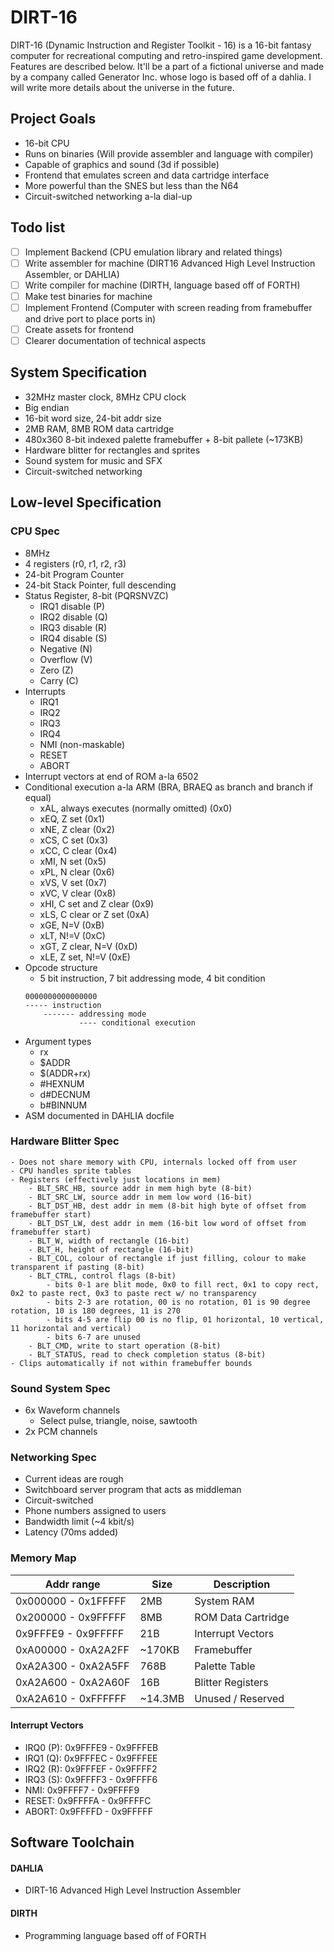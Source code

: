 # DIRT-16
DIRT-16 (Dynamic Instruction and Register Toolkit - 16) is a 16-bit fantasy computer for recreational computing and retro-inspired game development. Features are described below.
It'll be a part of a fictional universe and made by a company called Generator Inc. whose logo is based off of a dahlia. I will write more details about the universe in the future. 

## Project Goals
- 16-bit CPU
- Runs on binaries (Will provide assembler and language with compiler)
- Capable of graphics and sound (3d if possible)
- Frontend that emulates screen and data cartridge interface
- More powerful than the SNES but less than the N64
- Circuit-switched networking a-la dial-up

## Todo list
- [ ] Implement Backend (CPU emulation library and related things)
- [ ] Write assembler for machine (DIRT16 Advanced High Level Instruction Assembler, or DAHLIA)
- [ ] Write compiler for machine (DIRTH, language based off of FORTH)
- [ ] Make test binaries for machine
- [ ] Implement Frontend (Computer with screen reading from framebuffer and drive port to place ports in)
- [ ] Create assets for frontend
- [ ] Clearer documentation of technical aspects

## System Specification
- 32MHz master clock, 8MHz CPU clock
- Big endian
- 16-bit word size, 24-bit addr size
- 2MB RAM, 8MB ROM data cartridge
- 480x360 8-bit indexed palette framebuffer + 8-bit pallete (~173KB)
- Hardware blitter for rectangles and sprites
- Sound system for music and SFX
- Circuit-switched networking

## Low-level Specification

### CPU Spec
- 8MHz
- 4 registers (r0, r1, r2, r3)
- 24-bit Program Counter
- 24-bit Stack Pointer, full descending
- Status Register, 8-bit (PQRSNVZC)
    - IRQ1 disable (P)
    - IRQ2 disable (Q)
    - IRQ3 disable (R)
    - IRQ4 disable (S)
    - Negative (N)
    - Overflow (V)
    - Zero (Z)
    - Carry (C)
- Interrupts
    - IRQ1
    - IRQ2
    - IRQ3
    - IRQ4
    - NMI (non-maskable)
    - RESET
    - ABORT
- Interrupt vectors at end of ROM a-la 6502
- Conditional execution a-la ARM (BRA, BRAEQ as branch and branch if equal)
    - xAL, always executes (normally omitted) (0x0)
    - xEQ, Z set (0x1)
    - xNE, Z clear (0x2)
    - xCS, C set (0x3)
    - xCC, C clear (0x4)
    - xMI, N set (0x5)
    - xPL, N clear (0x6)
    - xVS, V set (0x7)
    - xVC, V clear (0x8)
    - xHI, C set and Z clear (0x9)
    - xLS, C clear or Z set (0xA)
    - xGE, N=V (0xB)
    - xLT, N!=V (0xC)
    - xGT, Z clear, N=V (0xD)
    - xLE, Z set, N!=V (0xE)
- Opcode structure
    - 5 bit instruction,  7 bit addressing mode, 4 bit condition
	```
	0000000000000000
	----- instruction
		------- addressing mode
				---- conditional execution
	```
- Argument types
    - rx
    - $ADDR
    - $(ADDR+rx)
    - #HEXNUM
    - d#DECNUM
    - b#BINNUM
- ASM documented in DAHLIA docfile

### Hardware Blitter Spec
    - Does not share memory with CPU, internals locked off from user
    - CPU handles sprite tables
    - Registers (effectively just locations in mem)
        - BLT_SRC_HB, source addr in mem high byte (8-bit)
        - BLT_SRC_LW, source addr in mem low word (16-bit)
        - BLT_DST_HB, dest addr in mem (8-bit high byte of offset from framebuffer start)
        - BLT_DST_LW, dest addr in mem (16-bit low word of offset from framebuffer start)
        - BLT_W, width of rectangle (16-bit)
        - BLT_H, height of rectangle (16-bit)
        - BLT_COL, colour of rectangle if just filling, colour to make transparent if pasting (8-bit)
        - BLT_CTRL, control flags (8-bit)
            - bits 0-1 are blit mode, 0x0 to fill rect, 0x1 to copy rect, 0x2 to paste rect, 0x3 to paste rect w/ no transparency
            - bits 2-3 are rotation, 00 is no rotation, 01 is 90 degree rotation, 10 is 180 degrees, 11 is 270
            - bits 4-5 are flip 00 is no flip, 01 horizontal, 10 vertical, 11 horizontal and vertical)
            - bits 6-7 are unused
        - BLT_CMD, write to start operation (8-bit)
        - BLT_STATUS, read to check completion status (8-bit)
    - Clips automatically if not within framebuffer bounds

### Sound System Spec
- 6x Waveform channels
    - Select pulse, triangle, noise, sawtooth
- 2x PCM channels

### Networking Spec
- Current ideas are rough
- Switchboard server program that acts as middleman
- Circuit-switched
- Phone numbers assigned to users
- Bandwidth limit (~4 kbit/s)
- Latency (70ms added)

### Memory Map
| Addr range          | Size    | Description        |
| ------------------- | ------- | ------------------ |
| 0x000000 - 0x1FFFFF | 2MB     | System RAM         |
| 0x200000 - 0x9FFFFF | 8MB     | ROM Data Cartridge |
| 0x9FFFE9 - 0x9FFFFF | 21B     | Interrupt Vectors  |
| 0xA00000 - 0xA2A2FF | ~170KB  | Framebuffer        |
| 0xA2A300 - 0xA2A5FF | 768B    | Palette Table      |
| 0xA2A600 - 0xA2A60F | 16B     | Blitter Registers  |
| 0xA2A610 - 0xFFFFFF | ~14.3MB | Unused / Reserved  |

#### Interrupt Vectors
- IRQ0 (P): 0x9FFFE9 - 0x9FFFEB
- IRQ1 (Q): 0x9FFFEC - 0x9FFFEE
- IRQ2 (R): 0x9FFFEF - 0x9FFFF2
- IRQ3 (S): 0x9FFFF3 - 0x9FFFF6
- NMI: 0x9FFFF7 - 0x9FFFF9
- RESET: 0x9FFFFA - 0x9FFFFC
- ABORT: 0x9FFFFD - 0x9FFFFF


## Software Toolchain
#### DAHLIA
- DIRT-16 Advanced High Level Instruction Assembler

#### DIRTH
- Programming language based off of FORTH
